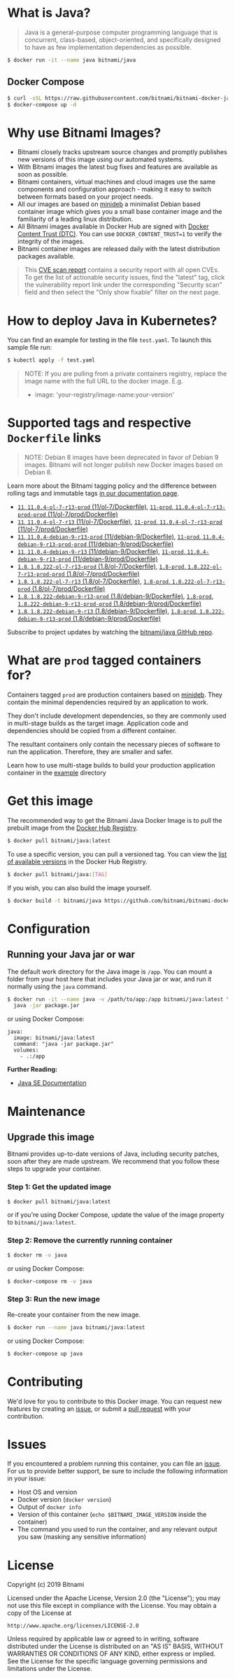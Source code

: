 # What is Java?

> Java is a general-purpose computer programming language that is concurrent, class-based, object-oriented, and specifically designed to have as few implementation dependencies as possible.

```bash
$ docker run -it --name java bitnami/java
```

## Docker Compose

```bash
$ curl -sSL https://raw.githubusercontent.com/bitnami/bitnami-docker-java/master/docker-compose.yml > docker-compose.yml
$ docker-compose up -d
```

# Why use Bitnami Images?

* Bitnami closely tracks upstream source changes and promptly publishes new versions of this image using our automated systems.
* With Bitnami images the latest bug fixes and features are available as soon as possible.
* Bitnami containers, virtual machines and cloud images use the same components and configuration approach - making it easy to switch between formats based on your project needs.
* All our images are based on [minideb](https://github.com/bitnami/minideb) a minimalist Debian based container image which gives you a small base container image and the familiarity of a leading linux distribution.
* All Bitnami images available in Docker Hub are signed with [Docker Content Trust (DTC)](https://docs.docker.com/engine/security/trust/content_trust/). You can use `DOCKER_CONTENT_TRUST=1` to verify the integrity of the images.
* Bitnami container images are released daily with the latest distribution packages available.


> This [CVE scan report](https://quay.io/repository/bitnami/java?tab=tags) contains a security report with all open CVEs. To get the list of actionable security issues, find the "latest" tag, click the vulnerability report link under the corresponding "Security scan" field and then select the "Only show fixable" filter on the next page.

# How to deploy Java in Kubernetes?

You can find an example for testing in the file `test.yaml`. To launch this sample file run:

```bash
$ kubectl apply -f test.yaml
```

> NOTE: If you are pulling from a private containers registry, replace the image name with the full URL to the docker image. E.g.
>
> - image: 'your-registry/image-name:your-version'

# Supported tags and respective `Dockerfile` links

> NOTE: Debian 8 images have been deprecated in favor of Debian 9 images. Bitnami will not longer publish new Docker images based on Debian 8.

Learn more about the Bitnami tagging policy and the difference between rolling tags and immutable tags [in our documentation page](https://docs.bitnami.com/containers/how-to/understand-rolling-tags-containers/).


- [`11`, `11.0.4-ol-7-r13-prod` (11/ol-7/Dockerfile)](https://github.com/bitnami/bitnami-docker-java/blob/11.0.4-ol-7-r13-prod/11/ol-7/Dockerfile), [`11-prod`, `11.0.4-ol-7-r13-prod-prod` (11/ol-7/prod/Dockerfile)](https://github.com/bitnami/bitnami-docker-java/blob/11.0.4-ol-7-r13-prod/11/ol-7/prod/Dockerfile)
- [`11`, `11.0.4-ol-7-r13` (11/ol-7/Dockerfile)](https://github.com/bitnami/bitnami-docker-java/blob/11.0.4-ol-7-r13/11/ol-7/Dockerfile), [`11-prod`, `11.0.4-ol-7-r13-prod` (11/ol-7/prod/Dockerfile)](https://github.com/bitnami/bitnami-docker-java/blob/11.0.4-ol-7-r13/11/ol-7/prod/Dockerfile)
- [`11`, `11.0.4-debian-9-r13-prod` (11/debian-9/Dockerfile)](https://github.com/bitnami/bitnami-docker-java/blob/11.0.4-debian-9-r13-prod/11/debian-9/Dockerfile), [`11-prod`, `11.0.4-debian-9-r13-prod-prod` (11/debian-9/prod/Dockerfile)](https://github.com/bitnami/bitnami-docker-java/blob/11.0.4-debian-9-r13-prod/11/debian-9/prod/Dockerfile)
- [`11`, `11.0.4-debian-9-r13` (11/debian-9/Dockerfile)](https://github.com/bitnami/bitnami-docker-java/blob/11.0.4-debian-9-r13/11/debian-9/Dockerfile), [`11-prod`, `11.0.4-debian-9-r13-prod` (11/debian-9/prod/Dockerfile)](https://github.com/bitnami/bitnami-docker-java/blob/11.0.4-debian-9-r13/11/debian-9/prod/Dockerfile)
- [`1.8`, `1.8.222-ol-7-r13-prod` (1.8/ol-7/Dockerfile)](https://github.com/bitnami/bitnami-docker-java/blob/1.8.222-ol-7-r13-prod/1.8/ol-7/Dockerfile), [`1.8-prod`, `1.8.222-ol-7-r13-prod-prod` (1.8/ol-7/prod/Dockerfile)](https://github.com/bitnami/bitnami-docker-java/blob/1.8.222-ol-7-r13-prod/1.8/ol-7/prod/Dockerfile)
- [`1.8`, `1.8.222-ol-7-r13` (1.8/ol-7/Dockerfile)](https://github.com/bitnami/bitnami-docker-java/blob/1.8.222-ol-7-r13/1.8/ol-7/Dockerfile), [`1.8-prod`, `1.8.222-ol-7-r13-prod` (1.8/ol-7/prod/Dockerfile)](https://github.com/bitnami/bitnami-docker-java/blob/1.8.222-ol-7-r13/1.8/ol-7/prod/Dockerfile)
- [`1.8`, `1.8.222-debian-9-r13-prod` (1.8/debian-9/Dockerfile)](https://github.com/bitnami/bitnami-docker-java/blob/1.8.222-debian-9-r13-prod/1.8/debian-9/Dockerfile), [`1.8-prod`, `1.8.222-debian-9-r13-prod-prod` (1.8/debian-9/prod/Dockerfile)](https://github.com/bitnami/bitnami-docker-java/blob/1.8.222-debian-9-r13-prod/1.8/debian-9/prod/Dockerfile)
- [`1.8`, `1.8.222-debian-9-r13` (1.8/debian-9/Dockerfile)](https://github.com/bitnami/bitnami-docker-java/blob/1.8.222-debian-9-r13/1.8/debian-9/Dockerfile), [`1.8-prod`, `1.8.222-debian-9-r13-prod` (1.8/debian-9/prod/Dockerfile)](https://github.com/bitnami/bitnami-docker-java/blob/1.8.222-debian-9-r13/1.8/debian-9/prod/Dockerfile)

Subscribe to project updates by watching the [bitnami/java GitHub repo](https://github.com/bitnami/bitnami-docker-java).

# What are `prod` tagged containers for?

Containers tagged `prod` are production containers based on [minideb](https://github.com/bitnami/minideb). They contain the minimal dependencies required by an application to work.

They don't include development dependencies, so they are commonly used in multi-stage builds as the target image. Application code and dependencies should be copied from a different container.

The resultant containers only contain the necessary pieces of software to run the application. Therefore, they are smaller and safer.

Learn how to use multi-stage builds to build your production application container in the [example](/example) directory

# Get this image

The recommended way to get the Bitnami Java Docker Image is to pull the prebuilt image from the [Docker Hub Registry](https://hub.docker.com/r/bitnami/java).

```bash
$ docker pull bitnami/java:latest
```

To use a specific version, you can pull a versioned tag. You can view the [list of available versions](https://hub.docker.com/r/bitnami/java/tags/) in the Docker Hub Registry.

```bash
$ docker pull bitnami/java:[TAG]
```

If you wish, you can also build the image yourself.

```bash
$ docker build -t bitnami/java https://github.com/bitnami/bitnami-docker-java.git
```

# Configuration

## Running your Java jar or war

The default work directory for the Java image is `/app`. You can mount a folder from your host here that includes your Java jar or war, and run it normally using the `java` command.

```bash
$ docker run -it --name java -v /path/to/app:/app bitnami/java:latest \
  java -jar package.jar
```

or using Docker Compose:

```
java:
  image: bitnami/java:latest
  command: "java -jar package.jar"
  volumes:
    - .:/app
```

**Further Reading:**

  - [Java SE Documentation](https://docs.oracle.com/javase/8/docs/api/)

# Maintenance

## Upgrade this image

Bitnami provides up-to-date versions of Java, including security patches, soon after they are made upstream. We recommend that you follow these steps to upgrade your container.

### Step 1: Get the updated image

```bash
$ docker pull bitnami/java:latest
```

or if you're using Docker Compose, update the value of the image property to `bitnami/java:latest`.

### Step 2: Remove the currently running container

```bash
$ docker rm -v java
```

or using Docker Compose:

```bash
$ docker-compose rm -v java
```

### Step 3: Run the new image

Re-create your container from the new image.

```bash
$ docker run --name java bitnami/java:latest
```

or using Docker Compose:

```bash
$ docker-compose up java
```

# Contributing

We'd love for you to contribute to this Docker image. You can request new features by creating an [issue](https://github.com/bitnami/bitnami-docker-java/issues), or submit a [pull request](https://github.com/bitnami/bitnami-docker-java/pulls) with your contribution.

# Issues

If you encountered a problem running this container, you can file an [issue](https://github.com/bitnami/bitnami-docker-java/issues). For us to provide better support, be sure to include the following information in your issue:

- Host OS and version
- Docker version (`docker version`)
- Output of `docker info`
- Version of this container (`echo $BITNAMI_IMAGE_VERSION` inside the container)
- The command you used to run the container, and any relevant output you saw (masking any sensitive
information)

# License

Copyright (c) 2019 Bitnami

Licensed under the Apache License, Version 2.0 (the "License");
you may not use this file except in compliance with the License.
You may obtain a copy of the License at

    http://www.apache.org/licenses/LICENSE-2.0

Unless required by applicable law or agreed to in writing, software
distributed under the License is distributed on an "AS IS" BASIS,
WITHOUT WARRANTIES OR CONDITIONS OF ANY KIND, either express or implied.
See the License for the specific language governing permissions and
limitations under the License.

